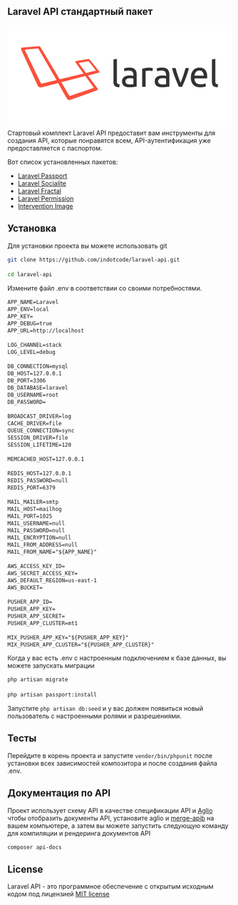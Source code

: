 ## Laravel API стандартный пакет

![](https://github.com/indotcode/laravel-api/blob/develop/docs/scale.png?raw=true)

Стартовый комплект Laravel API предоставит вам инструменты для создания API, которые понравятся всем, API-аутентификация уже предоставляется с паспортом. 

Вот список установленных пакетов:

- [Laravel Passport](https://laravel.com/docs/8.x/passport)
- [Laravel Socialite](https://laravel.com/docs/8.x/socialite)
- [Laravel Fractal](https://github.com/spatie/laravel-fractal)
- [Laravel Permission](https://github.com/spatie/laravel-permission)
- [Intervention Image](http://image.intervention.io/)

## Установка

Для установки проекта вы можете использовать git

```bash
git clone https://github.com/indotcode/laravel-api.git

cd laravel-api
```

Измените файл .env в соответствии со своими потребностями.

```
APP_NAME=Laravel
APP_ENV=local
APP_KEY=
APP_DEBUG=true
APP_URL=http://localhost

LOG_CHANNEL=stack
LOG_LEVEL=debug

DB_CONNECTION=mysql
DB_HOST=127.0.0.1
DB_PORT=3306
DB_DATABASE=laravel
DB_USERNAME=root
DB_PASSWORD=

BROADCAST_DRIVER=log
CACHE_DRIVER=file
QUEUE_CONNECTION=sync
SESSION_DRIVER=file
SESSION_LIFETIME=120

MEMCACHED_HOST=127.0.0.1

REDIS_HOST=127.0.0.1
REDIS_PASSWORD=null
REDIS_PORT=6379

MAIL_MAILER=smtp
MAIL_HOST=mailhog
MAIL_PORT=1025
MAIL_USERNAME=null
MAIL_PASSWORD=null
MAIL_ENCRYPTION=null
MAIL_FROM_ADDRESS=null
MAIL_FROM_NAME="${APP_NAME}"

AWS_ACCESS_KEY_ID=
AWS_SECRET_ACCESS_KEY=
AWS_DEFAULT_REGION=us-east-1
AWS_BUCKET=

PUSHER_APP_ID=
PUSHER_APP_KEY=
PUSHER_APP_SECRET=
PUSHER_APP_CLUSTER=mt1

MIX_PUSHER_APP_KEY="${PUSHER_APP_KEY}"
MIX_PUSHER_APP_CLUSTER="${PUSHER_APP_CLUSTER}"
```

Когда у вас есть .env с настроенным подключением к базе данных, вы можете запускать миграции

```bash
php artisan migrate

php artisan passport:install
```

Запустите `php artisan db:seed` и у вас должен появиться новый пользователь с настроенными ролями и разрешениями.

## Тесты

Перейдите в корень проекта и запустите `vendor/bin/phpunit` после установки всех зависимостей композитора и после создания файла .env.

## Документация по API
Проект использует схему API в качестве спецификации API и [Aglio](https://github.com/danielgtaylor/aglio) чтобы отобразить документы API, установите aglio и [merge-apib](https://github.com/ValeriaVG/merge-apib) на вашем компьютере, а затем вы можете запустить следующую команду для компиляции и рендеринга документов API 
```bash
composer api-docs
```

## License

Laravel API - это программное обеспечение с открытым исходным кодом под лицензией [MIT license](http://opensource.org/licenses/MIT)
